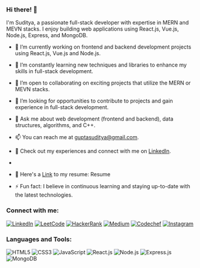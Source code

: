### Hi there! 👋

I'm Suditya, a passionate full-stack developer with expertise in MERN and MEVN stacks. I enjoy building web applications using React.js, Vue.js, Node.js, Express, and MongoDB.

- 🔭 I’m currently working on frontend and backend development projects using React.js, Vue.js and Node.js.

- 🌱 I’m constantly learning new techniques and libraries to enhance my skills in full-stack development.

- 👯 I’m open to collaborating on exciting projects that utilize the MERN or MEVN stacks.

- 🤝 I’m looking for opportunities to contribute to projects and gain experience in full-stack development.

- 💬 Ask me about web development (frontend and backend), data structures, algorithms, and C++.

- 📫 You can reach me at [guptasuditya@gmail.com](mailto:guptasuditya@gmail.com).

- 📄 Check out my experiences and connect with me on [LinkedIn](https://www.linkedin.com/in/sudityagupta/).
- 
- 📃 Here's a [Link](https://drive.google.com/file/d/1RkxRy7DAgUek83BHiFMpTU2iO2wKQGMX/view?usp=sharing) to my resume: Resume

- ⚡ Fun fact: I believe in continuous learning and staying up-to-date with the latest technologies.

### Connect with me:

[![LinkedIn](https://img.shields.io/badge/LinkedIn-sudityagupta-blue)](https://linkedin.com/in/sudityagupta)
[![LeetCode](https://img.shields.io/badge/LeetCode-guptasuditya-lightgrey)](https://www.leetcode.com/guptasuditya)
[![HackerRank](https://img.shields.io/badge/HackerRank-guptasuditya-yellow)](https://www.hackerrank.com/guptasuditya)
[![Medium](https://img.shields.io/badge/Medium-@guptasuditya-green)](https://medium.com/@guptasuditya)
[![Codechef](https://img.shields.io/badge/Codechef-suditya22coder-brown)](https://www.codechef.com/users/suditya22coder)
[![Instagram](https://img.shields.io/badge/Instagram-guptasuditya-red)](https://instagram.com/guptasuditya)



### Languages and Tools:

![HTML5](https://img.shields.io/badge/HTML5-E34F26?logo=html5&logoColor=white&style=flat)
![CSS3](https://img.shields.io/badge/CSS3-1572B6?logo=css3&logoColor=white&style=flat)
![JavaScript](https://img.shields.io/badge/JavaScript-F7DF1E?logo=javascript&logoColor=black&style=flat)
![React.js](https://img.shields.io/badge/React.js-61DAFB?logo=react&logoColor=black&style=flat)
![Node.js](https://img.shields.io/badge/Node.js-339933?logo=node.js&logoColor=white&style=flat)
![Express.js](https://img.shields.io/badge/Express.js-000000?logo=express&logoColor=white&style=flat)
![MongoDB](https://img.shields.io/badge/MongoDB-47A248?logo=mongodb&logoColor=white&style=flat)
